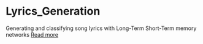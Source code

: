 # Lyrics_Generation
Generating and classifying song lyrics with Long-Term Short-Term memory networks
[Read more](https://github.com/Eslsamu/Lyrics_Generation/blob/master/Report.pdf)
